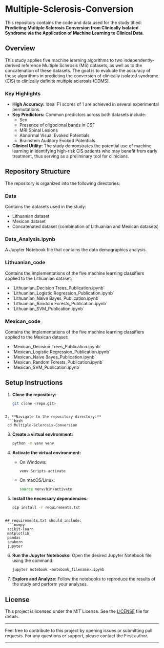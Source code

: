 # Multiple-Sclerosis-Conversion

This repository contains the code and data used for the study titled: **Predicting Multiple Sclerosis Conversion from Clinically Isolated Syndrome via the Application of Machine Learning to Clinical Data**.

## Overview

This study applies five machine learning algorithms to two independently-derived reference Multiple Sclerosis (MS) datasets, as well as to the concatenation of these datasets. The goal is to evaluate the accuracy of these algorithms in predicting the conversion of clinically isolated syndrome (CIS) to clinically definite multiple sclerosis (CDMS).

### Key Highlights
- **High Accuracy:** Ideal F1 scores of 1 are achieved in several experimental permutations.
- **Key Predictors:** Common predictors across both datasets include:
  - Sex
  - Presence of oligoclonal bands in CSF
  - MRI Spinal Lesions
  - Abnormal Visual Evoked Potentials
  - Brainstem Auditory Evoked Potentials
- **Clinical Utility:** The study demonstrates the potential use of machine learning in identifying high-risk CIS patients who may benefit from early treatment, thus serving as a preliminary tool for clinicians.

## Repository Structure

The repository is organized into the following directories:

### Data
Contains the datasets used in the study:
- Lithuanian dataset
- Mexican dataset
- Concatenated dataset (combination of Lithuanian and Mexican datasets)

### Data_Analysis.ipynb
A Jupyter Notebook file that contains the data demographics analysis.

### Lithuanian_code
Contains the implementations of the five machine learning classifiers applied to the Lithuanian dataset:
- \`Lithuanian_Decision Trees_Publication.ipynb\`
- \`Lithuanian_Logistic Regression_Publication.ipynb\`
- \`Lithuanian_Naive Bayes_Publication.ipynb\`
- \`Lithuanian_Random Forests_Publication.ipynb\`
- \`Lithuanian_SVM_Publication.ipynb\`

### Mexican_code
Contains the implementations of the five machine learning classifiers applied to the Mexican dataset:
- \`Mexican_Decision Trees_Publication.ipynb\`
- \`Mexican_Logistic Regression_Publication.ipynb\`
- \`Mexican_Naive Bayes_Publication.ipynb\`
- \`Mexican_Random Forests_Publication.ipynb\`
- \`Mexican_SVM_Publication.ipynb\`

## Setup Instructions

1. **Clone the repository:**
   ```bash
   git clone <repo.git>
  ```

2. **Navigate to the repository directory:**
   ```bash
   cd Multiple-Sclerosis-Conversion
   ```

3. **Create a virtual environment:**
   ```bash
   python -m venv venv
   ```

4. **Activate the virtual environment:**
   - On Windows:
     ```bash
     venv Scripts activate
     ```
   - On macOS/Linux:
     ```bash
     source venv/bin/activate
     ```

5. **Install the necessary dependencies:**
   ```bash
   pip install -r requirements.txt
  ```

## requirements.txt should include:
   ```numpy
   scikit-learn
   matplotlib
   pandas
   seaborn
   jupyter
   ```

6. **Run the Jupyter Notebooks:**
   Open the desired Jupyter Notebook file using the command:
   ```bash
   jupyter notebook <notebook_filename>.ipynb
   ```

7. **Explore and Analyze:**
   Follow the notebooks to reproduce the results of the study and perform your analyses.

## License

This project is licensed under the MIT License. See the [LICENSE](LICENSE) file for details.

---

Feel free to contribute to this project by opening issues or submitting pull requests. For any questions or support, please contact the First author.

---




